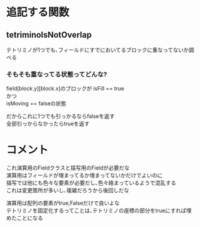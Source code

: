 # 追記する関数
## tetriminoIsNotOverlap
テトリミノが1つでも､フィールドにすでにおいてるブロックに重なってないか調べる
### そもそも重なってる状態ってどんな?
field[block.y][block.x]のブロックが
isFill == true  
かつ  
isMoving == falseの状態  

だからこれに1つでも引っかるならfalseを返す  
全部引っからなかったらtrueを返す




# コメント
これ演算用のFieldクラスと描写用のFieldが必要だな  
演算用はフィールドが埋まってるか埋まってないかだけでよいのに  
描写では他にも色々な要素が必要だし､色々絡まっているようで混乱する  
これは変更箇所が多いし､複雑だろうから後回しだな  

演算用は配列の要素がtrue,Falseだけで良いよな  
テトリミノを固定化するってことは､テトリミノの座標の部分をtrueにすれば埋めたことになる